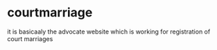 # courtmarriage
it is basicaaly the advocate website which is working for registration of court marriages
